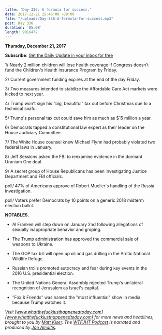 ```yaml
---
title: 'Day 336: A formula for success.'
date: 2017-12-21 15:46:00 -08:00
file: "/uploads/Day-336-A-formula-for-success.mp3"
post: Day 336
duration: '05:08'
length: 9016472
---
```


**Thursday, December 21, 2017**

**Subscribe:** [Get the Daily Update in your inbox for free](https://whatthefuckjusthappenedtoday.com/subscribe/)

1/ Nearly 2 million children will lose health coverage if Congress doesn't fund the Children's Health Insurance Program by Friday.

2/ Current government funding expires at the end of the day Friday.

3/ Two measures intended to stabilize the Affordable Care Act markets were kicked to next year.

4/ Trump won't sign his "big, beautiful" tax cut before Christmas due to a technical snafu.

5/ Trump's personal tax cut could save him as much as $15 million a year.

6/ Democrats tapped a constitutional law expert as their leader on the House Judiciary Committee.

7/ The White House counsel knew Michael Flynn had probably violated two federal laws in January.

8/ Jeff Sessions asked the FBI to reexamine evidence in the dormant Uranium One deal.

9/ A secret group of House Republicans has been investigating Justice Department and FBI officials.

poll/ 47% of Americans approve of Robert Mueller's handling of the Russia investigation.

poll/ Voters prefer Democrats by 10 points on a generic 2018 midterm election ballot.

**NOTABLES.**

* Al Franken will step down on January 2nd following allegations of sexually inappropriate behavior and groping.

* The Trump administration has approved the commercial sale of weapons to Ukraine.

* The GOP tax bill will open up oil and gas drilling in the Arctic National Wildlife Refuge.

* Russian trolls promoted autocracy and fear during key events in the 2016 U.S. presidential election.

* The United Nations General Assembly rejected Trump's unilateral recognition of Jerusalem as Israel's capital.

* "Fox & Friends" was named the "most influential" show in media because Trump watches it.

*Visit [www.whatthefuckjusthappenedtoday.com](www.whatthefuckjusthappenedtoday.com) for more news and headlines, brought to you by [Matt Kiser](https://twitter.com/Matt_Kiser). The [WTFJHT Podcast](https://whatthefuckjusthappenedtoday.com/podcasts/) is narrated and produced by [Joe Amditis](https://twitter.com/jsamditis).*